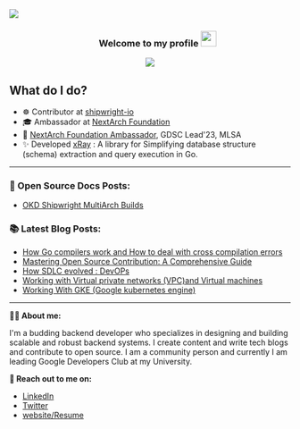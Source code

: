 <!-- ![download](https://user-images.githubusercontent.com/86051118/219541058-2333a156-367a-4a4a-83d7-082176d96d96.png) -->
<div>
<img align="center" src="https://i.imgur.com/4ASafy0.png">
</div>

<h3 align="center">
  &nbsp;&nbsp;&nbsp;&nbsp;&nbsp;&nbsp;&nbsp;Welcome to my profile
  <img src="https://media.giphy.com/media/hvRJCLFzcasrR4ia7z/giphy.gif" width="28">
</h3>

<!-- Typing SVG by DenverCoder1 - https://github.com/DenverCoder1/readme-typing-svg -->
<p align="center">
<!--   <a href="https://github.com/DenverCoder1/readme-typing-svg"> -->
    <img src="https://readme-typing-svg.herokuapp.com?color=E22FE4&width=380&height=45&lines=Open-Source+Enthusiast;Always+Learning+New+Things;Empowering+Others;Nice+To+Meet+You+...&center=true"></a>

</p>

<!-- Badges template - https://github.com/badges/shields -->

## What do I do?

- ☸️ Contributor at [shipwright-io](https://shipwright.io/)
- ‍🎓 Ambassador at [NextArch Foundation](https://nextarch.io/)
- 🚩 [NextArch Foundation Ambassador](https://nextarch.io/about/ambassadors/), GDSC Lead'23, MLSA
- ✨ Developed [xRay](https://pkg.go.dev/github.com/thesaas-company/xray) : A library for Simplifying database structure (schema) extraction and query execution in Go.

---

### 📝 Open Source Docs Posts:
- [OKD Shipwright MultiArch Builds](https://hackmd.io/PeHcszOaR_6aekd0vfvOAg?view=#OKD-Shipwright-Multi-Arch-Builds)

### 📚 Latest Blog Posts:
  <!-- BLOG-POST-LIST:START -->
- [How Go compilers work and How to deal with cross compilation errors](https://blogbyadarsh.hashnode.dev/how-go-compilers-work-and-how-to-deal-with-cross-compilation-errors)
- [Mastering Open Source Contribution: A Comprehensive Guide](https://blogbyadarsh.hashnode.dev/mastering-open-source-contribution-a-comprehensive-guide)
- [How SDLC evolved : DevOPs](https://blogbyadarsh.hashnode.dev/how-sdlc-evolved-devops)
- [Working with Virtual private networks &lpar;VPC&rpar;and Virtual machines](https://blogbyadarsh.hashnode.dev/working-with-virtual-private-networks-vpcand-virtual-machines)
- [Working With GKE &lpar;Google kubernetes engine&rpar;](https://blogbyadarsh.hashnode.dev/working-with-gke-google-kubernetes-engine)
<!-- BLOG-POST-LIST:END -->
  
  ---
 

<!--  -->
**👨‍💻 About me:**

I'm a budding backend developer who specializes in designing and building scalable and robust backend systems. I create content and write tech blogs and contribute to open source. I am a community person and currently I am leading Google Developers Club at my University.

**🔗 Reach out to me on:**

- [LinkedIn](https://www.linkedin.com/in/adarsh-jaiss/)
- [Twitter](https://twitter.com/twtadarsh)
- [website/Resume](https://www.adarshjaiswal.tech/)
